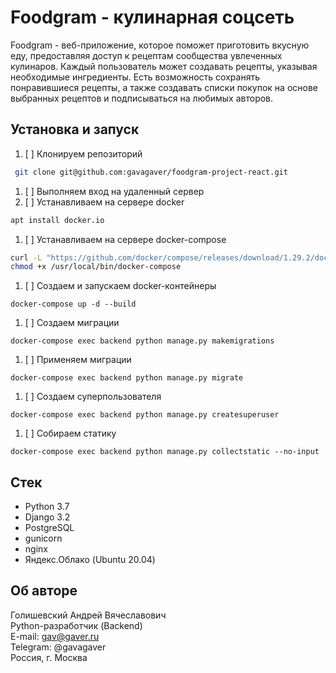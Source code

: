 # Foodgram - кулинарная соцсеть

Foodgram - веб-приложение, которое поможет приготовить вкусную еду, предоставляя доступ к рецептам сообщества увлеченных кулинаров. Каждый пользователь может создавать рецепты, указывая необходимые ингредиенты. Есть возможность сохранять понравившиеся рецепты, а также создавать списки покупок на основе выбранных рецептов и подписываться на любимых авторов.

## Установка и запуск
1. [ ] Клонируем репозиторий 
```bash
 git clone git@github.com:gavagaver/foodgram-project-react.git 
```
1. [ ] Выполняем вход на удаленный сервер
2. [ ] Устанавливаем на сервере docker
```bash
apt install docker.io 
```
1. [ ] Устанавливаем на сервере docker-compose
```bash
curl -L "https://github.com/docker/compose/releases/download/1.29.2/docker-compose-$(uname -s)-$(uname -m)" -o /usr/local/bin/docker-compose
chmod +x /usr/local/bin/docker-compose
```
1. [ ] Создаем и запускаем docker-контейнеры
``` 
docker-compose up -d --build 
```
1. [ ] Создаем миграции
``` 
docker-compose exec backend python manage.py makemigrations 
```
1. [ ] Применяем миграции
``` 
docker-compose exec backend python manage.py migrate 
``` 
1. [ ] Создаем суперпользователя
``` 
docker-compose exec backend python manage.py createsuperuser 
``` 
1. [ ] Собираем статику
``` 
docker-compose exec backend python manage.py collectstatic --no-input 
``` 

## Стек
- Python 3.7
- Django 3.2
- PostgreSQL
- gunicorn
- nginx
- Яндекс.Облако (Ubuntu 20.04)

## Об авторе
Голишевский Андрей Вячеславович  
Python-разработчик (Backend)  
E-mail: gav@gaver.ru  
Telegram: @gavagaver  
Россия, г. Москва  
